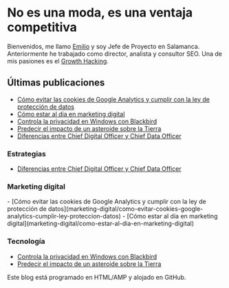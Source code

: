 # No es una moda, es una ventaja competitiva

Bienvenidos, me llamo <a href="https://emirodgar.com">Emilio</a> y soy Jefe de Proyecto en Salamanca. Anteriormente he trabajado como director, analista y consultor SEO. Una de mis pasiones es el <a href="https://emirodgar.es">Growth Hacking</a>.

<h2>Últimas publicaciones</h2>

- [Cómo evitar las cookies de Google Analytics y cumplir con la ley de protección de datos](marketing-digital/como-evitar-cookies-google-analytics-cumplir-ley-proteccion-datos)
- [Cómo estar al día en marketing digital](marketing-digital/como-estar-al-dia-en-marketing-digital)
- [Controla la privacidad en Windows con Blackbird](tecnologia/controla-la-privacidad-en-windows-con-blackbird)
- [Predecir el impacto de un asteroide sobre la Tierra](tecnologia/predecir-impacto-de-asteroide-en-la-tierra)
- [Diferencias entre Chief Digital Officer y Chief Data Officer](estrategia/diferencia-chief-data-officer-chief-digital-officer)



<h3>Estrategias</h3>

- [Diferencias entre Chief Digital Officer y Chief Data Officer](estrategia/diferencia-chief-data-officer-chief-digital-officer)

<h3>Marketing digital</h3>
- [Cómo evitar las cookies de Google Analytics y cumplir con la ley de protección de datos](marketing-digital/como-evitar-cookies-google-analytics-cumplir-ley-proteccion-datos)
- [Cómo estar al día en marketing digital](marketing-digital/como-estar-al-dia-en-marketing-digital)

<h3>Tecnología</h3>

- [Controla la privacidad en Windows con Blackbird](tecnologia/controla-la-privacidad-en-windows-con-blackbird)
- [Predecir el impacto de un asteroide sobre la Tierra](tecnologia/predecir-impacto-de-asteroide-en-la-tierra)

Este blog está programado en HTML/AMP y alojado en GitHub.

